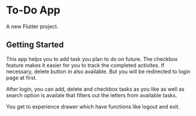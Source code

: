 # To-Do App

A new Flutter project.

## Getting Started

This app helps you to add task you plan to do on future. The checkbox feature makes it easier for you to track the completed activites. If necessary, delete button in also available. But you will be redirected to login page at first.

After login, you can add, delete and checkbox tasks as you like as well as search option is availale that filters out the letters from available tasks.

You get to experience drawer which have functions like logout and exit.

